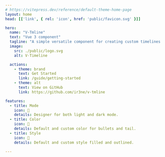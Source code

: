 ```yaml
---
# https://vitepress.dev/reference/default-theme-home-page
layout: home
head: [['link', { rel: 'icon', href: 'public/favicon.svg' }]]

hero:
  name: "V-Tmline"
  text: "Vue 3 component"
  tagline: "A simple versatile component for creating custom timelines for light and dark modes"
  image:
    src: ./public/logo.svg
    alt: V-Timeline

  actions:
    - theme: brand
      text: Get Started
      link: /guide/getting-started
    - theme: alt
      text: View on GitHub
      link: https://github.com/ir3ne/v-tmline

features:
  - title: Mode
    icon: 🔆
    details: Designer for both light and dark mode.
  - title: Color
    icon: 🌈
    details: Default and custom color for bullets and tail.
  - title: Style
    icon: 🎨
    details: Default and custom style filled and outlined.

---
```

